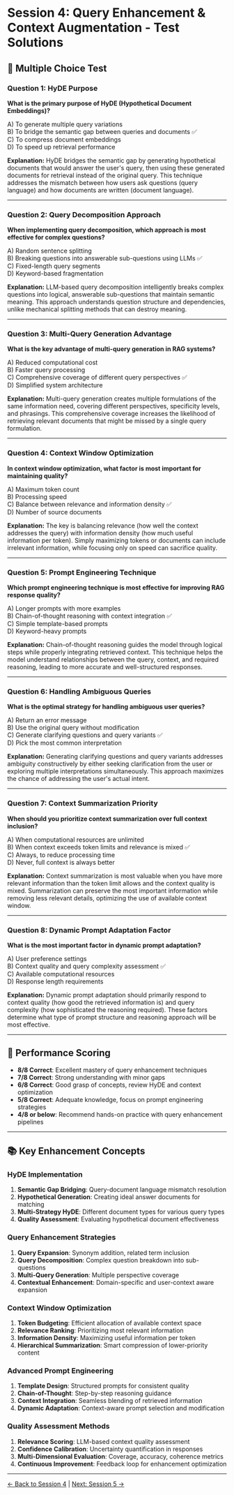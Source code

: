 # Session 4: Query Enhancement & Context Augmentation - Test Solutions

## 📝 Multiple Choice Test

### Question 1: HyDE Purpose
**What is the primary purpose of HyDE (Hypothetical Document Embeddings)?**

A) To generate multiple query variations  
B) To bridge the semantic gap between queries and documents ✅  
C) To compress document embeddings  
D) To speed up retrieval performance  

**Explanation:** HyDE bridges the semantic gap by generating hypothetical documents that would answer the user's query, then using these generated documents for retrieval instead of the original query. This technique addresses the mismatch between how users ask questions (query language) and how documents are written (document language).

---

### Question 2: Query Decomposition Approach
**When implementing query decomposition, which approach is most effective for complex questions?**

A) Random sentence splitting  
B) Breaking questions into answerable sub-questions using LLMs ✅  
C) Fixed-length query segments  
D) Keyword-based fragmentation  

**Explanation:** LLM-based query decomposition intelligently breaks complex questions into logical, answerable sub-questions that maintain semantic meaning. This approach understands question structure and dependencies, unlike mechanical splitting methods that can destroy meaning.

---

### Question 3: Multi-Query Generation Advantage
**What is the key advantage of multi-query generation in RAG systems?**

A) Reduced computational cost  
B) Faster query processing  
C) Comprehensive coverage of different query perspectives ✅  
D) Simplified system architecture  

**Explanation:** Multi-query generation creates multiple formulations of the same information need, covering different perspectives, specificity levels, and phrasings. This comprehensive coverage increases the likelihood of retrieving relevant documents that might be missed by a single query formulation.

---

### Question 4: Context Window Optimization
**In context window optimization, what factor is most important for maintaining quality?**

A) Maximum token count  
B) Processing speed  
C) Balance between relevance and information density ✅  
D) Number of source documents  

**Explanation:** The key is balancing relevance (how well the context addresses the query) with information density (how much useful information per token). Simply maximizing tokens or documents can include irrelevant information, while focusing only on speed can sacrifice quality.

---

### Question 5: Prompt Engineering Technique
**Which prompt engineering technique is most effective for improving RAG response quality?**

A) Longer prompts with more examples  
B) Chain-of-thought reasoning with context integration ✅  
C) Simple template-based prompts  
D) Keyword-heavy prompts  

**Explanation:** Chain-of-thought reasoning guides the model through logical steps while properly integrating retrieved context. This technique helps the model understand relationships between the query, context, and required reasoning, leading to more accurate and well-structured responses.

---

### Question 6: Handling Ambiguous Queries
**What is the optimal strategy for handling ambiguous user queries?**

A) Return an error message  
B) Use the original query without modification  
C) Generate clarifying questions and query variants ✅  
D) Pick the most common interpretation  

**Explanation:** Generating clarifying questions and query variants addresses ambiguity constructively by either seeking clarification from the user or exploring multiple interpretations simultaneously. This approach maximizes the chance of addressing the user's actual intent.

---

### Question 7: Context Summarization Priority
**When should you prioritize context summarization over full context inclusion?**

A) When computational resources are unlimited  
B) When context exceeds token limits and relevance is mixed ✅  
C) Always, to reduce processing time  
D) Never, full context is always better  

**Explanation:** Context summarization is most valuable when you have more relevant information than the token limit allows and the context quality is mixed. Summarization can preserve the most important information while removing less relevant details, optimizing the use of available context window.

---

### Question 8: Dynamic Prompt Adaptation Factor
**What is the most important factor in dynamic prompt adaptation?**

A) User preference settings  
B) Context quality and query complexity assessment ✅  
C) Available computational resources  
D) Response length requirements  

**Explanation:** Dynamic prompt adaptation should primarily respond to context quality (how good the retrieved information is) and query complexity (how sophisticated the reasoning required). These factors determine what type of prompt structure and reasoning approach will be most effective.

---

## 🎯 Performance Scoring

- **8/8 Correct**: Excellent mastery of query enhancement techniques
- **7/8 Correct**: Strong understanding with minor gaps
- **6/8 Correct**: Good grasp of concepts, review HyDE and context optimization
- **5/8 Correct**: Adequate knowledge, focus on prompt engineering strategies
- **4/8 or below**: Recommend hands-on practice with query enhancement pipelines

---

## 📚 Key Enhancement Concepts

### HyDE Implementation
1. **Semantic Gap Bridging**: Query-document language mismatch resolution
2. **Hypothetical Generation**: Creating ideal answer documents for matching
3. **Multi-Strategy HyDE**: Different document types for various query types
4. **Quality Assessment**: Evaluating hypothetical document effectiveness

### Query Enhancement Strategies
1. **Query Expansion**: Synonym addition, related term inclusion
2. **Query Decomposition**: Complex question breakdown into sub-questions
3. **Multi-Query Generation**: Multiple perspective coverage
4. **Contextual Enhancement**: Domain-specific and user-context aware expansion

### Context Window Optimization
1. **Token Budgeting**: Efficient allocation of available context space
2. **Relevance Ranking**: Prioritizing most relevant information
3. **Information Density**: Maximizing useful information per token
4. **Hierarchical Summarization**: Smart compression of lower-priority content

### Advanced Prompt Engineering
1. **Template Design**: Structured prompts for consistent quality
2. **Chain-of-Thought**: Step-by-step reasoning guidance
3. **Context Integration**: Seamless blending of retrieved information
4. **Dynamic Adaptation**: Context-aware prompt selection and modification

### Quality Assessment Methods
1. **Relevance Scoring**: LLM-based context quality assessment
2. **Confidence Calibration**: Uncertainty quantification in responses
3. **Multi-Dimensional Evaluation**: Coverage, accuracy, coherence metrics
4. **Continuous Improvement**: Feedback loop for enhancement optimization

---

[← Back to Session 4](Session4_Query_Enhancement_Context_Augmentation.md) | [Next: Session 5 →](Session5_RAG_Evaluation_Quality_Assessment.md)